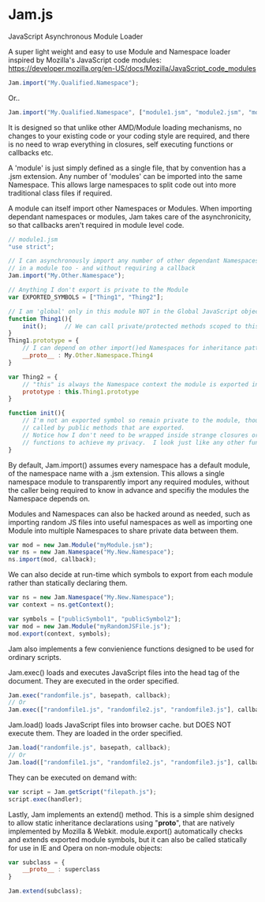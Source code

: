 Jam.js
========
JavaScript Asynchronous Module Loader

A super light weight and easy to use Module and Namespace loader inspired by Mozilla's JavaScript code modules: https://developer.mozilla.org/en-US/docs/Mozilla/JavaScript_code_modules

```javascript
Jam.import("My.Qualified.Namespace");
```
Or..
```javascript
Jam.import("My.Qualified.Namespace", ["module1.jsm", "module2.jsm", "module3.jsm"], callback);
```
It is designed so that unlike other AMD/Module loading mechanisms, no changes to your existing code or your coding style are required, and there is no need to wrap everything in closures, self executing functions or callbacks etc.

A 'module' is just simply defined as a single file, that by convention has a .jsm extension. Any number of 'modules' can be imported into the same Namespace.  This allows large namespaces to split code out into more traditional class files if required.

A module can itself import other Namespaces or Modules. When importing dependant namespaces or modules, Jam takes care of the asynchronicity, so that callbacks aren't required in module level code.

```javascript
// module1.jsm
"use strict";

// I can asynchronously import any number of other dependant Namespaces or Modules
// in a module too - and without requiring a callback
Jam.import("My.Other.Namespace");

// Anything I don't export is private to the Module
var EXPORTED_SYMBOLS = ["Thing1", "Thing2"];

// I am 'global' only in this module NOT in the Global JavaScript object
function Thing1(){
	init();		// We can call private/protected methods scoped to this module
}
Thing1.prototype = {
	// I can depend on other import()ed Namespaces for inheritance patterns
	__proto__ : My.Other.Namespace.Thing4			
}

var Thing2 = {
	// "this" is always the Namespace context the module is exported into
	prototype : this.Thing1.prototype
}

function init(){
	// I'm not an exported symbol so remain private to the module, though I can be
	// called by public methods that are exported.
	// Notice how I don't need to be wrapped inside strange closures or anonymous
	// functions to achieve my privacy.  I look just like any other function.
}
```
By default, Jam.import() assumes every namespace has a default module, of the namespace name with a .jsm extension. This allows a single namespace module to transparently import any required modules, without the caller being required to know in advance and specifiy the modules the Namespace depends on.

Modules and Namespaces can also be hacked around as needed, such as importing random JS files into useful namespaces as well as importing one Module into multiple Namespaces to share private data between them.

```javascript
var mod = new Jam.Module("myModule.jsm");
var ns = new Jam.Namespace("My.New.Namespace");
ns.import(mod, callback);
```

We can also decide at run-time which symbols to export from each module rather than statically declaring them.
```javascript
var ns = new Jam.Namespace("My.New.Namespace");
var context = ns.getContext();

var symbols = ["publicSymbol1", "publicSymbol2"];
var mod = new Jam.Module("myRandomJSFile.js");
mod.export(context, symbols);
```

Jam also implements a few convienience functions designed to be used for ordinary scripts.

Jam.exec() loads and executes JavaScript files into the head tag of the document. They are executed in the order specified.
```javascript
Jam.exec("randomfile.js", basepath, callback);
// Or
Jam.exec(["randomfile1.js", "randomfile2.js", "randomfile3.js"], callback);
```

Jam.load() loads JavaScript files into browser cache. but DOES NOT execute them. They are loaded in the order specified.
```javascript
Jam.load("randomfile.js", basepath, callback);
// Or
Jam.load(["randomfile1.js", "randomfile2.js", "randomfile3.js"], callback);
```

They can be executed on demand with:
```javascript
var script = Jam.getScript("filepath.js");
script.exec(handler);
```

Lastly, Jam implements an extend() method.  This is a simple shim designed to allow static inheritance declarations using "__proto__", that are natively implemented by Mozilla & Webkit. module.export() automatically checks and extends exported module symbols, but it can also be called statically for use in IE and Opera on non-module objects:
```javascript
var subclass = {
	__proto__ : superclass
}

Jam.extend(subclass);
```